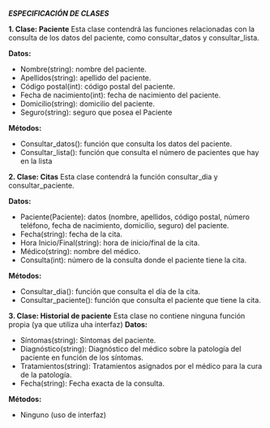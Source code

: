 ***ESPECIFICACIÓN DE CLASES***


**1. Clase: Paciente**
 Esta clase contendrá las funciones relacionadas con la consulta de los datos del paciente, como consultar_datos y consultar_lista.

**Datos:**
  * Nombre(string): nombre del paciente.
  * Apellidos(string): apellido del paciente.
  * Código postal(int): código postal del paciente.
  * Fecha de nacimiento(int): fecha de nacimiento del paciente.
  * Domicilio(string): domicilio del paciente.
  * Seguro(string): seguro que posea el Paciente

**Métodos:**
  * Consultar_datos(): función que consulta los datos del paciente.
  * Consultar_lista(): función que consulta el número de pacientes que hay en la lista
  
  
 **2. Clase: Citas** 
 Esta clase contendrá la función consultar_dia y consultar_paciente.

**Datos:**
- Paciente(Paciente): datos (nombre, apellidos, código postal, número teléfono, fecha de nacimiento, domicilio, seguro) del paciente.
- Fecha(string): fecha de la cita.
- Hora Inicio/Final(string): hora de inicio/final de la cita.
- Médico(string): nombre del médico.
- Consulta(int): número de la consulta donde el paciente tiene la cita.

**Métodos:**

- Consultar_dia(): función que consulta el día de la cita.
- Consultar_paciente(): función que consulta el paciente que tiene la cita.


**3. Clase: Historial de paciente** 
 Esta clase no contiene ninguna función propia (ya que utiliza uha interfaz)
**Datos:**
- Síntomas(string): Síntomas del paciente.
- Diagnóstico(string): Diagnóstico del médico sobre la patología del paciente en función de los síntomas.
- Tratamientos(string): Tratamientos asignados por el médico para la cura de la patología.
- Fecha(string): Fecha exacta de la consulta.

**Métodos:**
- Ninguno (uso de interfaz)

